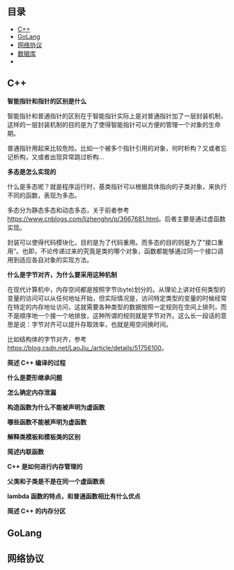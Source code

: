 ## 目录

- [C++](#C++)
- [GoLang](#GoLang)
- [网络协议](#网络协议)
- [数据库](#数据库)
- []()


## C++

**智能指针和指针的区别是什么**

智能指针和普通指针的区别在于智能指针实际上是对普通指针加了一层封装机制，这样的一层封装机制的目的是为了使得智能指针可以方便的管理一个对象的生命期。

普通指针用起来比较危险。比如一个被多个指针引用的对象，何时析构？又或者忘记析构，又或者出现异常跳过析构...

**多态是怎么实现的**

什么是多态呢？就是程序运行时，基类指针可以根据具体指向的子类对象，来执行不同的函数，表现为多态。

多态分为静态多态和动态多态，关于前者参考 <https://www.cnblogs.com/lizhenghn/p/3667681.html>。后者主要是通过虚函数实现。

封装可以使得代码模块化，目的是为了代码重用。而多态的目的则是为了“接口重用”。也即，不论传递过来的究竟是类的哪个对象，函数都能够通过同一个接口调用到适应各自对象的实现方法。

**什么是字节对齐，为什么要采用这种机制**

在现代计算机中，内存空间都是按照字节(byte)划分的。从理论上讲对任何类型的变量的访问可以从任何地址开始，但实际情况是，访问特定类型的变量的时候经常在特定的内存地址访问，这就需要各种类型的数据按照一定规则在空间上排列，而不是顺序地一个接一个地排放，这种所谓的规则就是字节对齐。这么长一段话的意思是说：字节对齐可以提升存取效率，也就是用空间换时间。

比如结构体的字节对齐，参考 <https://blog.csdn.net/LaoJiu_/article/details/51756100>。

**简述 C++ 编译的过程**


**什么是菱形继承问题**


**怎么确定内存泄漏**


**构造函数为什么不能被声明为虚函数**

**哪些函数不能被声明为虚函数**

**解释类模板和模板类的区别**

**简述内联函数**

**C++ 是如何进行内存管理的**

**父类和子类是不是在同一个虚函数表**

**lambda 函数的特点，和普通函数相比有什么优点**

**简述 C++ 的内存分区**



## GoLang



## 网络协议




